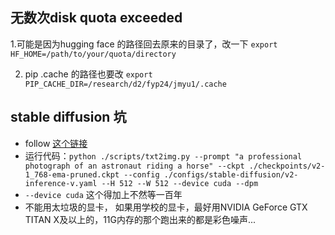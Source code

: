 ## 无数次disk quota exceeded
1.可能是因为hugging face 的路径回去原来的目录了，改一下 `export HF_HOME=/path/to/your/quota/directory`

2. pip .cache 的路径也要改
`export PIP_CACHE_DIR=/research/d2/fyp24/jmyu1/.cache`

## stable diffusion 坑
- follow [这个链接](https://blog.csdn.net/sheex2012/article/details/138206606)
- 运行代码：`python ./scripts/txt2img.py --prompt "a professional photograph of an astronaut riding a horse" --ckpt ./checkpoints/v2-1_768-ema-pruned.ckpt --config ./configs/stable-diffusion/v2-inference-v.yaml --H 512 --W 512 --device cuda --dpm`
- `--device cuda` 这个得加上不然等一百年
- 不能用太垃圾的显卡， 如果用学校的显卡，最好用NVIDIA GeForce GTX TITAN X及以上的，11G内存的那个跑出来的都是彩色噪声...

